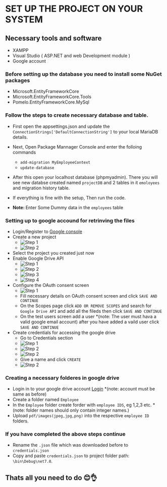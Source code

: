 # SET UP THE PROJECT ON YOUR SYSTEM

## Necessary tools and software
- XAMPP
- Visual Studio ( ASP.NET and web Development module )
- Google account


### Before setting up the database you need to install some NuGet packages
- Microsoft.EntityFrameworkCore
- Microsoft.EntityFrameworkCore.Tools
- Pomelo.EntityFrameworkCore.MySql

### Follow the steps to create necessary database and table. 
- First open the appsettings.json and update the `ConnectionStrings['DefaultConnectionString']` to your local MariaDB details.
- Next, Open Package Mannager Console and enter the folloing commands
  - `add-migration MyEmployeeContext`
  - `update-database`
- After this open your localhost database (phpmyadmin). There you will see new databse created named ``projectDB`` and 2 tables in it ``emoloyees`` and migration history table.
- If everything is fine with the setup, Then run the code.

- <b>Note: </b> Enter Some Dummy data in the `employees` table

### Setting up to google accound for retrinving the files
- Login/Register to [Google console](console.cloud.google.com)
- Create a new project 
  - ![Step 1](http://drive.google.com/uc?export=view&id=1Y-9YLSZdymMXQ5w30tY_SDp8zBMRlQhk)
  - ![Step 2](http://drive.google.com/uc?export=view&id=16hwhIxD3_UUbY1FyHwTQk_-biWzPpLNN)
- Select the project you created just now
- Enable Google Drive API
  - ![Step 1](http://drive.google.com/uc?export=view&id=1Hkjwt1dhi0x8MjOtbwjuEcAS1fjbvC6M)
  - ![Step 2](http://drive.google.com/uc?export=view&id=1METR987atMN5YBMbZmq96oQZQOAQwZlk)
  - ![Step 3](http://drive.google.com/uc?export=view&id=1PKnvVkLS2kZmnX7DG461VYxlyRSu9hoa)
  - ![Step 4](http://drive.google.com/uc?export=view&id=1Ze8NPOCxrCpx-MhkWMdr-VXOyexZv7vs)
- Configure the OAuth consent screen
  - ![Step 1](http://drive.google.com/uc?export=view&id=1gmM9TwqGhA8Dw4JS5fCy0qSrDs3wkvWf)
  - Fill necessary details on OAuth consent screen and click `SAVE AND CONTINUE`
  - On the Scopes page click `ADD OR REMOVE SCOPES` and search for `Google Drive API` and add all the fileds then click `SAVE AND CONTINUE`
  - On the test users screen add a user *(note: The user must hava a valid google email account) after you have added a vaild user click `SAVE AND CONTINUE`
- Create credentials for accessing the google drive
  - Go to Credentials section
  - ![Step 1](http://drive.google.com/uc?export=view&id=1c2jvXf379qUQhwkEsRNqqVrM8-mSgY6B)
  - ![Step 2](http://drive.google.com/uc?export=view&id=1oESKMUe8ZObCP6v6sYhBLqfp30n5wFKg)
  - ![Step 2](http://drive.google.com/uc?export=view&id=1r-Kp1POL7mJVShEJt9pWIMbbqD2uci7I)
  - Give a name and click `CREATE`
  - ![Step 2](http://drive.google.com/uc?export=view&id=1eYHC1Fjp5C3e0Nxdm2duz8M5IQhA-gj6)

### Creating a necessary folderes in google drive
- Login in to your google drive account [Login](drive.google.com) *(note: account must be same as before)
- Create a folder named `Employee`
- In the `Employee` folder create forder with `employee IDS`, eg 1,2,3 etc. *(note: folder names should only contain integer names.)
- Upload `pdf/images(jpeg,jpg,png)` into the respective `employee ID` folders.

### If you have completed the above steps continue
- Rename the `.json` file which was downloaded before to `credentials.json`
- Copy and paste `credentials.json` to project folder path: `\bin\Debug\net7.0`.
## Thats all you need to do 😊👌